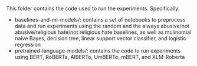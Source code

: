 This folder contains the code used to run the experiments. Specifically:
- baselines-and-ml-models/: contains a set of notebooks to preprocess data and run experiments using the random and the always abusive/not abusive/religious hate/not religious hate baselines, as well as mulinomial naive Bayes, decision tree, linear support vector classifier, and logistic regression
- pretrained-language-models/: contains the code to run experiments using BERT, RoBERTa, AlBERTo, UmBERTo, mBERT, and XLM-Roberta